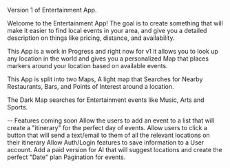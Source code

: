 Version 1 of Entertainment App.


Welcome to the Entertainment App! The goal is to create something that will make it easier to find local events in your area, and give you a detailed description on things like pricing, distance, and availability.

This App is a work in Progress and right now for v1 it allows you to look up any location in the world and gives you a personalized Map that places markers around your location based on available events.


This App is split into two Maps, A light map that Searches for Nearby Restaurants, Bars, and Points of Interest around a location.

The Dark Map searches for Entertainment events like Music, Arts and Sports.






-- Features coming soon
  Allow the users to add an event to a list that will create a "itinerary" for the perfect day of events.
  Allow users to click a button that will send a text/email to them of all the relevant locations on their itinerary
  Allow Auth/Login features to save information to a User account.
  Add a paid version for AI that will suggest locations and create the perfect "Date" plan
  Pagination for events.
